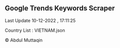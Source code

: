 

## Google Trends Keywords Scraper 
 
Last Update 10-12-2022 , 17:11:25

Country List :
VIETNAM.json



© Abdul Muttaqin 
